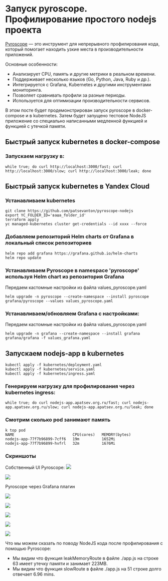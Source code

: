 # Запуск pyroscope. Профилирование простого nodejs проекта

[Pyroscope](https://github.com/grafana/pyroscope) — это инструмент для непрерывного профилирования кода, который помогает находить узкие места в производительности приложений.

Основные особенности:
- Анализирует CPU, память и другие метрики в реальном времени.
- Поддерживает несколько языков (Go, Python, Java, Ruby и др.).
- Интегрируется с Grafana, Kubernetes и другими инструментами мониторинга.
- Позволяет сравнивать профили за разные периоды.
- Используется для оптимизации производительности сервисов.

В этом посте будет продемонстрирован запуск pyroscope в docker-compose и в kubernetes.
Затем будет запущено тестовое NodeJS приложение со специально написанными медленной функцией и функцией с утечкой памяти.  

## Быстрый запуск kubernetes в docker-compose
### Запускаем нагрузку в:
```shell
while true; do curl http://localhost:3000/fast; curl http://localhost:3000/slow; curl http://localhost:3000/leak; done
```

## Быстрый запуск kubernetes в Yandex Cloud
### Устанавливаем kubernetes
```shell
git clone https://github.com/patsevanton/pyroscope-nodejs
export YC_FOLDER_ID='ваша_folder_id'
terraform apply
yc managed-kubernetes cluster get-credentials --id xxxx --force
```

### Добавляем репозиторий Helm charts от Grafana в локальный список репозиториев
```shell
helm repo add grafana https://grafana.github.io/helm-charts
helm repo update
```

### Устанавливаем Pyroscope в namespace 'pyroscope' используя Helm chart из репозитория Grafana
Передаем кастомные настройки из файла values_pyroscope.yaml
```shell
helm upgrade -n pyroscope --create-namespace --install pyroscope grafana/pyroscope --values values_pyroscope.yaml
```

### Устанавливаем/обновляем Grafana с настройками:
Передаем кастомные настройки из файла values_pyroscope.yaml
```shell
helm upgrade -n grafana --create-namespace --install grafana grafana/grafana -f values_grafana.yaml
```

## Запускаем nodejs-app в kubernetes
```shell
kubectl apply -f kubernetes/deployment.yaml
kubectl apply -f kubernetes/service.yaml
kubectl apply -f kubernetes/ingress.yaml
```

### Генерируем нагрузку для профилирования через kubernetes ingress:
```shell
while true; do curl nodejs-app.apatsev.org.ru/fast; curl nodejs-app.apatsev.org.ru/slow; curl nodejs-app.apatsev.org.ru/leak; done
```

### Смотрим сколько pod занимают память
```shell
k top pod
NAME                          CPU(cores)   MEMORY(bytes)   
nodejs-app-77f7b96899-7cff6   19m          1652Mi          
nodejs-app-77f7b96899-hvfrl   32m          1676Mi 
```

### Скриншоты
Собственный UI Pyroscope:
![](https://habrastorage.org/webt/zk/3l/at/zk3latbwghzaxdnuyezha0mx7zc.png)

![](https://habrastorage.org/webt/5r/p0/_w/5rp0_wgdcnili5ytzo-ovv1bib8.png)

Pyroscope через Grafana плагин

![](https://habrastorage.org/webt/jc/dl/jj/jcdljjhrd7qfjxcpmi3vc6jwkns.png)

![](https://habrastorage.org/webt/dc/sz/ir/dcszirjryh_ugttlhdnraq6m7fk.png)

![](https://habrastorage.org/webt/nc/qx/ve/ncqxveh6g1lo6xndhcg_mb46fwy.png)

![](https://habrastorage.org/webt/z3/ou/ud/z3ouudbzmayznipiak-5w7frvjc.png)

![](https://habrastorage.org/webt/3g/fu/87/3gfu87hmdm1h-ckgh6d6tzsellu.png)


Что мы можем сказать по поводу NodeJS кода после профилирования с помощью Pyroscope:
- Мы видим что функция leakMemoryRoute в файле ./app.js на строке 63 имеет утечку памяти и занимает 223MB.
- Мы видим что функция slowRoute в файле ./app.js на 51 строке долго отвечает 6.96 mins.
